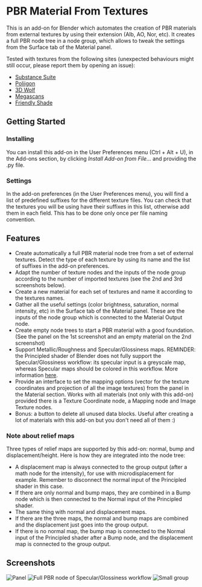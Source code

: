 # PBR Material From Textures
This is an add-on for Blender which automates the creation of PBR materials from external textures by using their extension (Alb, AO, Nor, etc). It creates a full PBR node tree in a node group, which allows to tweak the settings from the Surface tab of the Material panel.

Tested with textures from the following sites (unexpected behaviours might still occur, please report them by opening an issue):
- [Substance Suite](https://www.allegorithmic.com)
- [Poliigon](https://www.poliigon.com)
- [3D Wolf](https://www.3d-wolf.com/textures.html)
- [Megascans](https://megascans.se/)
- [Friendly Shade](https://www.friendlyshade.com/)


## Getting Started
### Installing
You can install this add-on in the User Preferences menu (Ctrl + Alt + U), in the Add-ons section, by clicking _Install Add-on from File…_ and providing the .py file.

### Settings
In the add-on preferences (in the User Preferences menu), you will find a list of predefined suffixes for the different texture files. You can check that the textures you will be using have their suffixes in this list, otherwise add them in each field. This has to be done only once per file naming convention.

## Features
- Create automatically a full PBR material node tree from a set of external textures. Detect the type of each texture by using its name and the list of suffixes in the add-on preferences.
- Adapt the number of texture nodes and the inputs of the node group according to the number of imported textures (see the 2nd and 3rd screenshots below).
- Create a new material for each set of textures and name it according to the textures names.
- Gather all the useful settings (color brightness, saturation, normal intensity, etc) in the Surface tab of the Material panel. These are the inputs of the node group which is connected to the Material Output node.
- Create empty node trees to start a PBR material with a good foundation. (See the panel on the 1st screenshot and an empty material on the 2nd screenshot)
- Support Metallic/Roughness and Specular/Glossiness maps. REMINDER: the Principled shader of Blender does not fully support the Specular/Glossiness workflow: its specular input is a greyscale map, whereas Specular maps should be colored in this workflow. More information [here](https://www.youtube.com/watch?v=mrNMpqdNchY).
- Provide an interface to set the mapping options (vector for the texture coordinates and projection of all the image textures) from the panel in the Material section. Works with all materials (not only with this add-on) provided there is a Texture Coordinate node, a Mapping node and Image Texture nodes.
- Bonus: a button to delete all unused data blocks. Useful after creating a lot of materials with this add-on but you don't need all of them :)

### Note about relief maps
Three types of relief maps are supported by this add-on: normal, bump and displacement/height. Here is how they are integrated into the node tree:
- A displacement map is always connected to the group output (after a math node for the intensity), for use with microdisplacement for example. Remember to disconnect the normal input of the Principled shader in this case.
- If there are only normal and bump maps, they are combined in a Bump node which is then connected to the Normal input of the Principled shader.
- The same thing with normal and displacement maps.
- If there are the three maps, the normal and bump maps are combined and the displacement just goes into the group output.
- If there is no normal map, the bump map is connected to the Normal input of the Principled shader after a Bump node, and the displacement map is connected to the group output.

## Screenshots
![Panel](https://raw.githubusercontent.com/jsulpis/blender-addons/master/Screenshots/material_panel.JPG)
![Full PBR node of Specular/Glossiness workflow](https://raw.githubusercontent.com/jsulpis/blender-addons/master/Screenshots/spec-glos_group_preview.jpg)
![Small group](https://raw.githubusercontent.com/jsulpis/blender-addons/master/Screenshots/small_group_preview.jpg)
